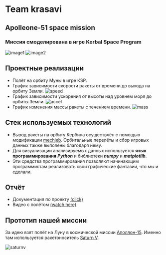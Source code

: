 # Team krasavi
## Apolleone-51 space mission
### Миссия смоделирована в игре Kerbal Space Program


![image1]()
![image2]()


## Проектные реализации

- Полёт на орбиту Муны в игре KSP.
- График зависимости скорости ракеты от времени до выхода на орбиту Земли.
![speed]()
- График зависимости ускорения от высоты над уровнем моря до орбиты Земли.
![accel]()
- График изменения массы ракеты с течением времени.
![mass]()


## Стек используемых технологий

- Вывод ракеты на орбиту Кербина осуществлён с помощью модификации [mechjeb](https://www.curseforge.com/kerbal/ksp-mods/mechjeb/files/all?sort=releasetype).
 Орбитальные перелёты и сбор игровых данных также выполены благодаря нему.
- Для визуализации анализируемых данных используется **язык программирования** ***Python*** и библиотеки ***numpy*** и ***matplotlib***.
- Эти средства программирования позволяют начинающим программистам реализовать свои графические фантазии, что мы и сделали.

## Отчёт
- Документация по проекту [(click)]()
- Видео с полётом [(watch here)]()



## Прототип нашей миссии
За идею взят полёт на Луну в космической миссии [Аполлон-15](http://epizodyspace.ru/e2/foto-e2/a-15/a15.html).
Именно там используется ракетоноситель [Saturn V](https://ru.wikipedia.org/wiki/%D0%A1%D0%B0%D1%82%D1%83%D1%80%D0%BD-5).

![saturnv]()
